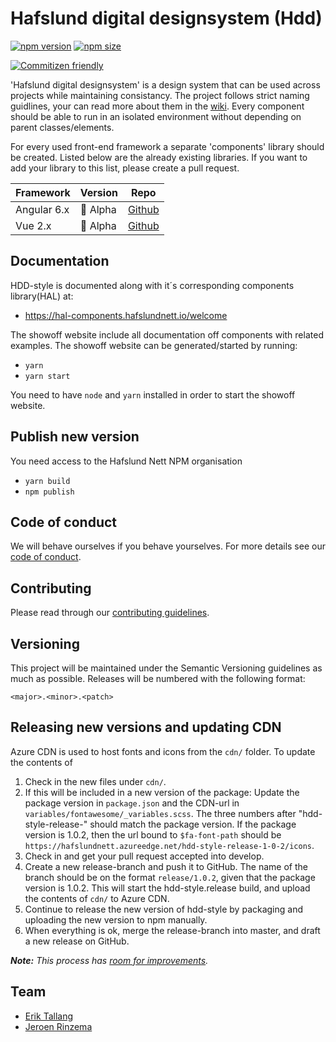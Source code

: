 # Hafslund digital designsystem (Hdd)

[![npm version](https://img.shields.io/npm/v/@hafslundnett/hdd-style.svg)](https://www.npmjs.com/package/@hafslundnett/hdd-style)
[![npm size](https://badgen.net/bundlephobia/minzip/@hafslundnett/hdd-style)](https://bundlephobia.com/result?p=@hafslundnett/hdd-style)

[![Commitizen friendly](https://img.shields.io/badge/commitizen-friendly-brightgreen.svg)](http://commitizen.github.io/cz-cli/)


'Hafslund digital designsystem' is a design system that can be used across projects while maintaining consistancy. The project follows strict naming guidlines, your can read more about them in the [wiki](https://github.com/hafslundnett/hdd-theme/wiki/Naming-guidelines). Every component should be able to run in an isolated environment without depending on parent classes/elements.

For every used front-end framework a separate 'components' library should be created. Listed below are the already existing libraries. If you want to add your library to this list, please create a pull request.

| Framework     | Version       | Repo          |
| ------------- | ------------- | ------------- |
| Angular 6.x | 🚧 Alpha | [Github](https://github.com/hafslundnett/hdd-ng-components) |
| Vue 2.x | 🚧 Alpha | [Github](https://github.com/hafslundnett/hdd-vue) | 

## Documentation

HDD-style is documented along with it´s corresponding components library(HAL) at: 
- https://hal-components.hafslundnett.io/welcome

The showoff website include all documentation off components with related examples. The showoff website can be generated/started by running:

* `yarn`
* `yarn start`

You need to have `node` and `yarn` installed in order to start the showoff website.

## Publish new version
You need access to the Hafslund Nett NPM organisation
* `yarn build`
* `npm publish`

## Code of conduct

We will behave ourselves if you behave yourselves. For more details see our
[code of conduct](./CODE_OF_CONDUCT.md).

## Contributing

Please read through our [contributing guidelines](./CONTRIBUTING.md).

## Versioning

This project will be maintained under the Semantic Versioning guidelines as much as possible. Releases will be numbered
with the following format:

`<major>.<minor>.<patch>`

## Releasing new versions and updating CDN

Azure CDN is used to host fonts and icons from the `cdn/` folder. To update the contents of 

1. Check in the new files under `cdn/`.
2. If this will be included in a new version of the package: Update the package version in `package.json` and the CDN-url in `variables/fontawesome/_variables.scss`. The three numbers after "hdd-style-release-" should match the package version. If the package version is 1.0.2, then the url bound to `$fa-font-path` should be `https://hafslundnett.azureedge.net/hdd-style-release-1-0-2/icons`.
3. Check in and get your pull request accepted into develop.
4. Create a new release-branch and push it to GitHub. The name of the branch should be on the format `release/1.0.2`, given that the package version is 1.0.2. This will start the hdd-style.release build, and upload the contents of `cdn/` to Azure CDN.
5. Continue to release the new version of hdd-style by packaging and uploading the new version to npm manually.
6. When everything is ok, merge the release-branch into master, and draft a new release on GitHub.

_**Note:** This process has [room for improvements](https://github.com/hafslundnett/hdd-style/issues/92)._

## Team

*   [Erik Tallang](https://github.com/eTallang)
*   [Jeroen Rinzema](https://github.com/jeroenrinzema)
